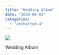 ```yaml
---
title: "Wedding Album"
date: "2020-09-03"
categories: 
  - "uncharted-4"
---
```


[![](images/Uncharted™-4_-A-Thiefs-End_20200122204317.jpg)](http://davidpeach.co.uk/wp-content/uploads/2020/09/Uncharted™-4_-A-Thiefs-End_20200122204317.jpg)

Wedding Album
